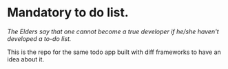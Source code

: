 # Mandatory to do list.

_The Elders say that one cannot become a true developer if he/she haven't developed a to-do list._

This is the repo for the same todo app built with diff frameworks to have an idea about it.
